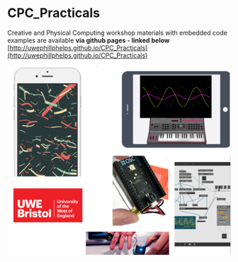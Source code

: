 # CPC_Practicals
Creative and Physical Computing workshop materials with embedded code examples are available **via github pages - linked below**
[http://uwephillphelps.github.io/CPC_Practicals](http://uwephillphelps.github.io/CPC_Practicals)

![welcome image](images/CPC_Splash-01.png)

